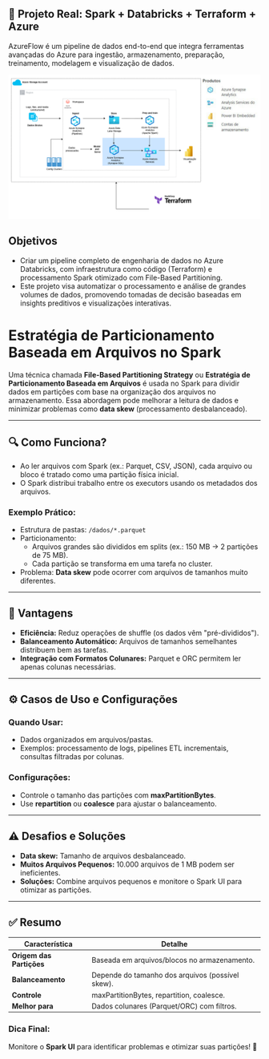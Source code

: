 #
## 🚀 Projeto Real: Spark + Databricks + Terraform + Azure
AzureFlow é um pipeline de dados end-to-end que integra ferramentas avançadas do Azure para ingestão, armazenamento, preparação, treinamento, modelagem e visualização de dados.

![Fluxograma](../static/img/file_based.png)


## Objetivos
- Criar um pipeline completo de engenharia de dados no Azure Databricks, com infraestrutura como código (Terraform) e processamento Spark otimizado com File-Based Partitioning.
- Este projeto visa automatizar o processamento e análise de grandes volumes de dados, promovendo tomadas de decisão baseadas em insights preditivos e visualizações interativas.

# Estratégia de Particionamento Baseada em Arquivos no Spark

Uma técnica chamada **File-Based Partitioning Strategy** ou **Estratégia de Particionamento Baseada em Arquivos** é usada no Spark para dividir dados em partições com base na organização dos arquivos no armazenamento. Essa abordagem pode melhorar a leitura de dados e minimizar problemas como **data skew** (processamento desbalanceado).

---

## 🔍 Como Funciona?
- Ao ler arquivos com Spark (ex.: Parquet, CSV, JSON), cada arquivo ou bloco é tratado como uma partição física inicial.
- O Spark distribui trabalho entre os executors usando os metadados dos arquivos.

### Exemplo Prático:
- Estrutura de pastas: `/dados/*.parquet`
- Particionamento:
  - Arquivos grandes são divididos em splits (ex.: 150 MB → 2 partições de 75 MB).
  - Cada partição se transforma em uma tarefa no cluster.
- Problema: **Data skew** pode ocorrer com arquivos de tamanhos muito diferentes.

---

## 🚀 Vantagens
- **Eficiência:** Reduz operações de shuffle (os dados vêm "pré-divididos").
- **Balanceamento Automático:** Arquivos de tamanhos semelhantes distribuem bem as tarefas.
- **Integração com Formatos Colunares:** Parquet e ORC permitem ler apenas colunas necessárias.

---

## ⚙️ Casos de Uso e Configurações
### Quando Usar:
- Dados organizados em arquivos/pastas.
- Exemplos: processamento de logs, pipelines ETL incrementais, consultas filtradas por colunas.

### Configurações:
- Controle o tamanho das partições com **maxPartitionBytes**.
- Use **repartition** ou **coalesce** para ajustar o balanceamento.

---

## ⚠️ Desafios e Soluções
- **Data skew:** Tamanho de arquivos desbalanceado.
- **Muitos Arquivos Pequenos:** 10.000 arquivos de 1 MB podem ser ineficientes.
- **Soluções:** Combine arquivos pequenos e monitore o Spark UI para otimizar as partições.

---

## ✅ Resumo
| Característica         | Detalhe                                             |
|------------------------|-----------------------------------------------------|
| **Origem das Partições** | Baseada em arquivos/blocos no armazenamento.       |
| **Balanceamento**       | Depende do tamanho dos arquivos (possível skew).    |
| **Controle**            | maxPartitionBytes, repartition, coalesce.          |
| **Melhor para**         | Dados colunares (Parquet/ORC) com filtros.         |

### Dica Final:
Monitore o **Spark UI** para identificar problemas e otimizar suas partições! 🚀
